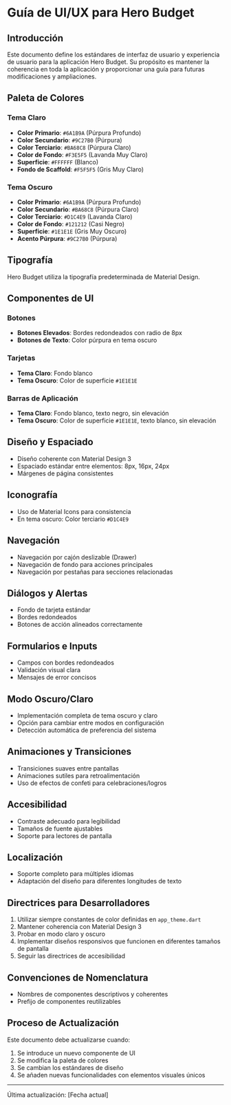 # Guía de UI/UX para Hero Budget

## Introducción
Este documento define los estándares de interfaz de usuario y experiencia de usuario para la aplicación Hero Budget. Su propósito es mantener la coherencia en toda la aplicación y proporcionar una guía para futuras modificaciones y ampliaciones.

## Paleta de Colores

### Tema Claro
- **Color Primario**: `#6A1B9A` (Púrpura Profundo)
- **Color Secundario**: `#9C27B0` (Púrpura)
- **Color Terciario**: `#BA68C8` (Púrpura Claro)
- **Color de Fondo**: `#F3E5F5` (Lavanda Muy Claro)
- **Superficie**: `#FFFFFF` (Blanco)
- **Fondo de Scaffold**: `#F5F5F5` (Gris Muy Claro)

### Tema Oscuro
- **Color Primario**: `#6A1B9A` (Púrpura Profundo)
- **Color Secundario**: `#BA68C8` (Púrpura Claro)
- **Color Terciario**: `#D1C4E9` (Lavanda Claro)
- **Color de Fondo**: `#121212` (Casi Negro)
- **Superficie**: `#1E1E1E` (Gris Muy Oscuro)
- **Acento Púrpura**: `#9C27B0` (Púrpura)

## Tipografía
Hero Budget utiliza la tipografía predeterminada de Material Design.

## Componentes de UI

### Botones
- **Botones Elevados**: Bordes redondeados con radio de 8px
- **Botones de Texto**: Color púrpura en tema oscuro

### Tarjetas
- **Tema Claro**: Fondo blanco
- **Tema Oscuro**: Color de superficie `#1E1E1E`

### Barras de Aplicación
- **Tema Claro**: Fondo blanco, texto negro, sin elevación
- **Tema Oscuro**: Color de superficie `#1E1E1E`, texto blanco, sin elevación

## Diseño y Espaciado
- Diseño coherente con Material Design 3
- Espaciado estándar entre elementos: 8px, 16px, 24px
- Márgenes de página consistentes

## Iconografía
- Uso de Material Icons para consistencia
- En tema oscuro: Color terciario `#D1C4E9`

## Navegación
- Navegación por cajón deslizable (Drawer)
- Navegación de fondo para acciones principales
- Navegación por pestañas para secciones relacionadas

## Diálogos y Alertas
- Fondo de tarjeta estándar
- Bordes redondeados
- Botones de acción alineados correctamente

## Formularios e Inputs
- Campos con bordes redondeados
- Validación visual clara
- Mensajes de error concisos

## Modo Oscuro/Claro
- Implementación completa de tema oscuro y claro
- Opción para cambiar entre modos en configuración
- Detección automática de preferencia del sistema

## Animaciones y Transiciones
- Transiciones suaves entre pantallas
- Animaciones sutiles para retroalimentación
- Uso de efectos de confeti para celebraciones/logros

## Accesibilidad
- Contraste adecuado para legibilidad
- Tamaños de fuente ajustables
- Soporte para lectores de pantalla

## Localización
- Soporte completo para múltiples idiomas
- Adaptación del diseño para diferentes longitudes de texto

## Directrices para Desarrolladores
1. Utilizar siempre constantes de color definidas en `app_theme.dart`
2. Mantener coherencia con Material Design 3
3. Probar en modo claro y oscuro
4. Implementar diseños responsivos que funcionen en diferentes tamaños de pantalla
5. Seguir las directrices de accesibilidad

## Convenciones de Nomenclatura
- Nombres de componentes descriptivos y coherentes
- Prefijo de componentes reutilizables

## Proceso de Actualización
Este documento debe actualizarse cuando:
1. Se introduce un nuevo componente de UI
2. Se modifica la paleta de colores
3. Se cambian los estándares de diseño
4. Se añaden nuevas funcionalidades con elementos visuales únicos

---
Última actualización: [Fecha actual] 